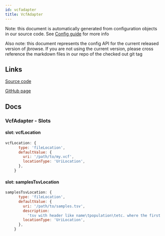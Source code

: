 ```yaml
---
id: vcfadapter
title: VcfAdapter
---
```


Note: this document is automatically generated from configuration objects in our
source code. See [Config guide](/docs/config_guide) for more info

Also note: this document represents the config API for the current released
version of jbrowse. If you are not using the current version, please cross
reference the markdown files in our repo of the checked out git tag

## Links

[Source code](https://github.com/GMOD/jbrowse-components/blob/main/plugins/variants/src/VcfAdapter/configSchema.ts)

[GitHub page](https://github.com/GMOD/jbrowse-components/tree/main/website/docs/config/VcfAdapter.md)

## Docs

### VcfAdapter - Slots

#### slot: vcfLocation

```js
vcfLocation: {
      type: 'fileLocation',
      defaultValue: {
        uri: '/path/to/my.vcf',
        locationType: 'UriLocation',
      },
    }
```

#### slot: samplesTsvLocation

```js
samplesTsvLocation: {
      type: 'fileLocation',
      defaultValue: {
        uri: '/path/to/samples.tsv',
        description:
          'tsv with header like name\tpopulation\tetc. where the first column is required, and is the sample names',
        locationType: 'UriLocation',
      },
    }
```
